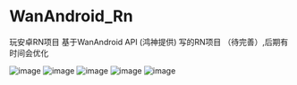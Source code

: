 # WanAndroid_Rn
玩安卓RN项目
基于WanAndroid  API  (鸿神提供) 写的RN项目 （待完善）,后期有时间会优化

![image](https://github.com/1053346786/WanAndroid_Rn/blob/master/screenshot/Screenshot_1564040853.png)
![image](https://github.com/1053346786/WanAndroid_Rn/blob/master/screenshot/Screenshot_1564040855.png)
![image](https://github.com/1053346786/WanAndroid_Rn/blob/master/screenshot/Screenshot_1564040857.png)
![image](https://github.com/1053346786/WanAndroid_Rn/blob/master/screenshot/Screenshot_1564040859.png)
![image](https://github.com/1053346786/WanAndroid_Rn/blob/master/screenshot/Screenshot_1564040861.png)
